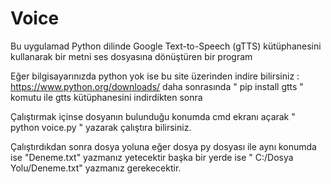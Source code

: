 # Voice
Bu uygulamad Python dilinde Google Text-to-Speech (gTTS) kütüphanesini kullanarak bir metni ses dosyasına dönüştüren bir program

Eğer bilgisayarınızda python yok ise bu site üzerinden indire bilirsiniz : https://www.python.org/downloads/
daha sonrasında " pip install gtts " komutu ile gtts kütüphanesini indirdikten sonra 

Çalıştırmak içinse dosyanın bulunduğu konumda cmd ekranı açarak " python voice.py " yazarak çalıştıra bilirsiniz.

Çalıştırdıkdan sonra dosya yoluna eğer dosya py dosyası ile aynı konumda ise "Deneme.txt" yazmanız yetecektir başka bir yerde ise " C:/Dosya Yolu/Deneme.txt" yazmanız gerekecektir.
